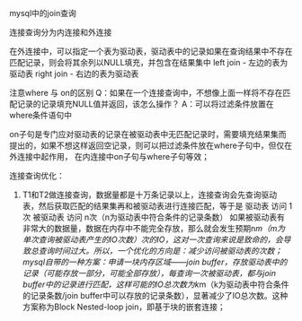 mysql中的join查询

连接查询分为内连接和外连接

在外连接中，可以指定一个表为驱动表，驱动表中的记录如果在查询结果中不存在匹配记录，则会将其余列以NULL填充，并包含在结果集中
left join - 左边的表为驱动表
right join - 右边的表为驱动表

注意where 与 on的区别
Q：如果在一个连接查询中，不想像上面一样将不存在匹配记录的记录填充NULL值并返回，该怎么操作？
A：可以将过滤条件放置在where条件语句中

on子句是专门应对驱动表的记录在被驱动表中无匹配记录时，需要填充结果集而提出的，如果不想这样返回空记录，则可以把过滤条件放在where子句中，但仅在外连接中起作用，
在内连接中on子句与where子句等效；

连接查询优化：

1. T1和T2做连接查询，数据量都是十万条记录以上，连接查询会先查询驱动表，然后获取匹配的结果集再和被驱动表进行连接匹配，等于是
驱动表 访问 1次
被驱动表 访问 n次（n为驱动表中符合条件的记录条数）
如果被驱动表有非常大的数据量，数据在内存中不能完全存放，那么就会发生预期n*m（m为单次查询被驱动表产生的IO次数）次的IO，这对一次查询来说是致命的，会导致总查询时间过大。所以，一个优化的方向是：减少访问被驱动表的次数；
mysql自带的一种方案：申请一块内存区域——join buffer，存放驱动表中的记录（可能存放一部分，可能全部存放），每查询一次被驱动表，都与join buffer中的记录进行匹配，这样可能的IO总次数为k*m（k为驱动表中符合条件的记录条数/join buffer中可以存放的记录条数），显著减少了IO总次数。这种方案称为Block Nested-loop join，即基于块的嵌套连接；